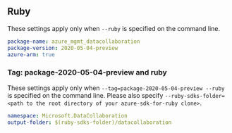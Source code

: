 ## Ruby

These settings apply only when `--ruby` is specified on the command line.

```yaml
package-name: azure_mgmt_datacollaboration
package-version: 2020-05-04-preview
azure-arm: true
```

### Tag: package-2020-05-04-preview and ruby

These settings apply only when `--tag=package-2020-05-04-preview --ruby` is specified on the command line.
Please also specify `--ruby-sdks-folder=<path to the root directory of your azure-sdk-for-ruby clone>`.

```yaml $(tag) == 'package-2020-05-04-preview' && $(ruby)
namespace: Microsoft.DataCollaboration
output-folder: $(ruby-sdks-folder)/datacollaboration
```
